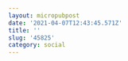 ```yaml
---
layout: micropubpost
date: '2021-04-07T12:43:45.571Z'
title: ''
slug: '45825'
category: social
---
```


